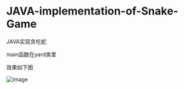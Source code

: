 # JAVA-implementation-of-Snake-Game
JAVA实现贪吃蛇

main函数在yard类里

效果如下图

![image](https://user-images.githubusercontent.com/72176266/165455826-3caf123d-e907-45a8-9cc8-78f6bef336d8.png)
